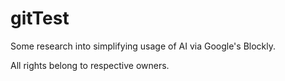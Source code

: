 # gitTest

Some research into simplifying usage of AI via Google's Blockly. 

All rights belong to respective owners.
